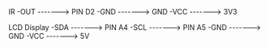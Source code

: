 IR
-OUT -------> PIN D2
-GND -------> GND
-VCC -------> 3V3

LCD Display
-SDA -------> PIN A4
-SCL -------> PIN A5
-GND -------> GND
-VCC -------> 5V
